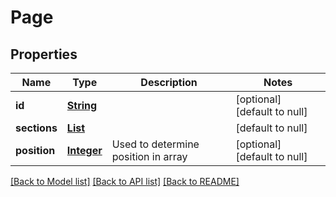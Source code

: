 # Page
## Properties

Name | Type | Description | Notes
------------ | ------------- | ------------- | -------------
**id** | [**String**](string.md) |  | [optional] [default to null]
**sections** | [**List**](Section.md) |  | [default to null]
**position** | [**Integer**](integer.md) | Used to determine position in array | [optional] [default to null]

[[Back to Model list]](../README.md#documentation-for-models) [[Back to API list]](../README.md#documentation-for-api-endpoints) [[Back to README]](../README.md)

